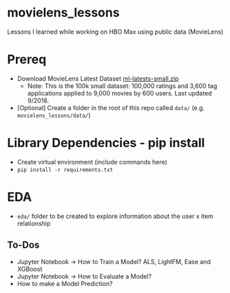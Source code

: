 # movielens_lessons
Lessons I learned while working on HBO Max using public data (MovieLens)

# Prereq
* Download MovieLens Latest Dataset [ml-latests-small.zip](https://grouplens.org/datasets/movielens/)
  * Note: This is the 100k small dataset: 100,000 ratings and 3,600 tag applications applied to 9,000 movies by 600 users. Last updated 9/2018.
* [Optional] Create a folder in the root of this repo called `data/` (e.g. `movielens_lessons/data/`)

# Library Dependencies - pip install
* Create virtual environment (include commands here)
* `pip install -r requirements.txt`

# EDA
* `eda/` folder to be created to explore information about the user x item relationship


## To-Dos
* Jupyter Notebook -> How to Train a Model?  ALS, LightFM, Ease and XGBoost
* Jupyter Notebook -> How to Evaluate a Model?
* How to make a Model Prediction?
